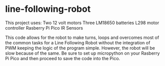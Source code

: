 # line-following-robot

This project uses:
Two 12 volt motors
Three LM18650 batteries
L298 motor controller
Rasberry Pi Pico 
IR Sensors

This code allows for the robot to make turns, loops and overcomes most of the common tasks for a Line Following Robot without the integration of PWM keeping the logic of the program simple. However, the robot will be slow because of the same. 
Be sure to set up micropython on your Rasberry Pi Pico and then proceed to save the code into the Pico.
